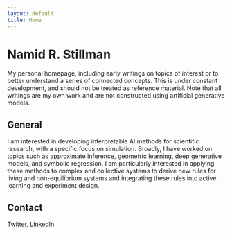 ```yaml
---
layout: default
title: Home
---
```


# Namid R. Stillman

My personal homepage, including early writings on topics of interest or to better understand a series of connected concepts. This is under constant development, and should not be treated as reference material. Note that all writings are my own work and are not constructed using artificial generative models.

## General

I am interested in developing interpretable AI methods for scientific research, with a specific focus on simulation. Broadly, I have worked on topics such as approximate inference, geometric learning, deep generative models, and symbolic regression. I am particularly interested in applying these methods to complex and collective systems to derive new rules for living and non-equilibrium systems and integrating these rules into active learning and experiment design. 


## Contact

[Twitter](https://www.twitter.com/nrstillman), [LinkedIn](https://www.linkedin.com/in/namidstillman/)
